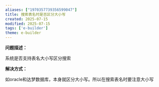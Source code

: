```yaml
---
aliases: ["1970357739356599047"]
title: 搜索表名时是否区分大小写
created: 2025-07-15
modified: 2025-07-15
tags: ['e-builder']
theme: e-builder
---
```


**问题描述：**

系统是否支持表名大小写区分搜索

**解决方式：**

如oracle和达梦数据库，本身就区分大小写。所以在搜索表名时要注意大小写
